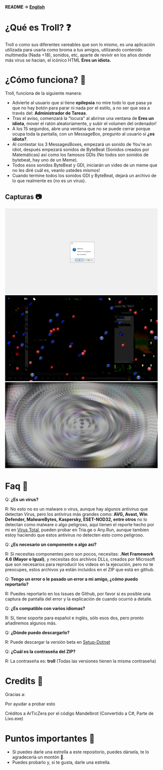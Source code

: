 #### README -> [English](README.md)

# ¿Qué es Troll? ❓
Troll o como sus diferentes vareables que son lo mismo, es una aplicación utilizada para usarla como broma a tus amigos, utilizando contenido multimedia (Nada +18), sonidos, etc, aparte de revivir en los años donde más virus se hacían, el icónico HTML **Eres un idiota.**

# ¿Cómo funciona? 🔧
Troll, funciona de la siguiente manera: 
* Advierte al usuario que si tiene **epilepsia** no mire todo lo que pasa ya que no hay botón para parar ni nada por el estilo, a no ser que sea a través del: **Administrador de Tareas**.
* Tras el aviso, comenzará la "locura" al abrirse una ventana de **Eres un idiota**, mover el ratón aleatoriamente, y subir el volumen del ordenador!
* A los 15 segundos, abre una ventana que no se puede cerrar porque ocupa toda la pantalla, con un MessageBox, pregunto al usuario si **¿es idiota?**.
* Al contestar los 3 MessagesBoxes, empezará un sonido de You're an idiot, después empezará sonidos de ByteBeat (Sonidos creados por Matemáticas) así como los famosos GDIs (No todos son sonidos de bytebeat, hay uno de un Meme).
* Todos esos sonidos ByteBeat y GDI, iniciarán un video de un meme que no les diré cuál es, veanlo ustedes mismos!
* Cuando termine todos los sonidos GDI y ByteBeat, dejará un archivo de lo que realmente es (no es un virus).

## Capturas 📷

<img width="500" alt="Screenshot 1" src="Screenshots/Photo 1.png"> <img width="500" alt="Screenshot 2" src="Screenshots/Photo 2.png"> 
<img width="500" alt="Screenshot 3" src="Screenshots/Photo 3.png"> 

# Faq 🤔
Q: **¿Es un virus?**

R: No esto no es un malware o virus, aunque hay algunos antivirus que detectan Virus, pero los antivirus más grandes como: **AVG, Avast, Win Defender, MalwareBytes, Kaspersky, ESET-NOD32, entre otros** no lo detectan como malware o algo peligroso, aqui tienen el reporte hecho por mi en [Virus Total](https://www.virustotal.com/gui/file/9f7b386a7184191f63b293403291719a56163552efa6f91386a060b471e129ab?nocache=1), pueden probar en Tria.ge o Any.Run, aunque tambien estoy haciendo que estos antivirus no detecten esto como peligroso.

Q: **¿Es necesario un componente o algo así?**

R: Si necesitas componentes pero son pocos, necesitas: **.Net Framework 4.6 (Mayor o Igual)**, y necesitas dos archivos DLLs, creados por Microsoft que son necesarios para reproducir los videos en la ejecución, pero no te preocupes, estos archivos ya están incluidos en el ZIP que está en github.

Q: **Tengo un error o le pasado un error a mi amigo, ¿cómo puedo reportarlo?**

R: Puedes reportarlo en los Issues de Github, por favor si es posible una captura de pantalla del error y la explicación de cuando ocurrió a detalle.

Q: **¿Es compatible con varios idiomas?**

R: Sí, tiene soporte para español e inglés, sólo esos dos, pero pronto añadiremos algunos más.

Q: **¿Dónde puedo descargarlo?**

R: Puede descargar la versión beta en [Setup-Dotnet](https://github.com/Joseantonio2354/Troll/raw/main/Setup.zip)

Q: **¿Cuál es la contraseña del ZIP?**

R: La contraseña es: **troll** (Todas las versiones tienen la misma contraseña)

# Credits 👥
Gracias a:


Por ayudar a probar esto

Créditos a ArTicZera por el código Mandelbrot (Convertido a C#, Parte de Lixo.exe)

# Puntos importantes 📌
* Si puedes darle una estrella a este repositorio, puedes dársela, te lo agradecería un montón 💖.
* Puedes probarlo y, si te gusta, darle una estrella.
